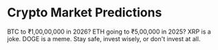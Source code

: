 # Crypto Market Predictions

BTC to ₹1,00,00,000 in 2026?
ETH going to ₹5,00,000 in 2025?
XRP is a joke. DOGE is a meme. 
Stay safe, invest wisely, or don't invest at all.
